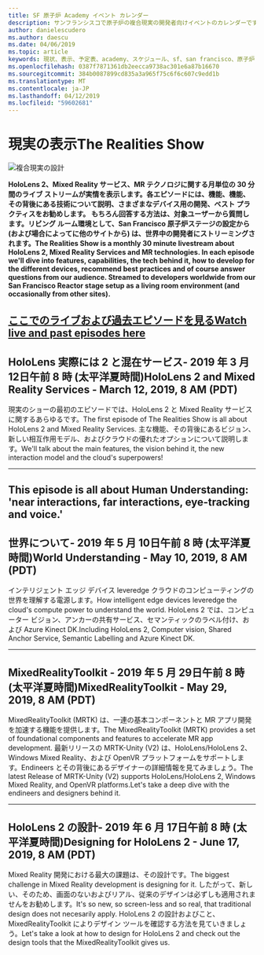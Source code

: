 ```yaml
---
title: SF 原子炉 Academy イベント カレンダー
description: サンフランシスコで原子炉の複合現実の開発者向けイベントのカレンダーです。
author: danielescudero
ms.author: daescu
ms.date: 04/06/2019
ms.topic: article
keywords: 現状、表示、予定表、academy、スケジュール、sf、san francisco、原子炉
ms.openlocfilehash: 0387f7871361db2eecca9738ac301e6a87b16670
ms.sourcegitcommit: 384b0087899cd835a3a965f75c6f6c607c9edd1b
ms.translationtype: MT
ms.contentlocale: ja-JP
ms.lasthandoff: 04/12/2019
ms.locfileid: "59602681"
---
```

# <a name="the-realities-show"></a><span data-ttu-id="cdc89-104">現実の表示</span><span class="sxs-lookup"><span data-stu-id="cdc89-104">The Realities Show</span></span>
![複合現実の設計](images/therealitiesshow.jpg)

<span data-ttu-id="cdc89-106">**HoloLens 2、Mixed Reality サービス、MR テクノロジに関する月単位の 30 分間のライブ ストリームが実情を表示します。各エピソードには、機能、機能、その背後にある技術について説明、さまざまなデバイス用の開発、ベスト プラクティスをお勧めします。 もちろん回答する方法は、対象ユーザーから質問します。リビング ルーム環境として、San Francisco 原子炉ステージの設定から (および場合によってに他のサイトから) は、世界中の開発者にストリーミングされます。**</span><span class="sxs-lookup"><span data-stu-id="cdc89-106">**The Realities Show is a monthly 30 minute livestream about HoloLens 2, Mixed Reality Services and MR technologies. In each episode we'll dive into features, capabilities, the tech behind it, how to develop for the different devices, recommend best practices and of course answer questions from our audience. Streamed to developers worldwide from our San Francisco Reactor stage setup as a living room environment (and occasionally from other sites).**</span></span>

<a name="watch-live-and-past-episodes-herehttpakamstrs"></a><span data-ttu-id="cdc89-107">**[ここでのライブおよび過去エピソードを見る](http://aka.ms/trs)**</span><span class="sxs-lookup"><span data-stu-id="cdc89-107">**[Watch live and past episodes here](http://aka.ms/trs)**</span></span>
---

## <a name="hololens-2-and-mixed-reality-services---march-12-2019-8-am-pdt"></a><span data-ttu-id="cdc89-108">**HoloLens 実際には 2 と混在サービス**- 2019 年 3 月 12日午前 8 時 (太平洋夏時間)</span><span class="sxs-lookup"><span data-stu-id="cdc89-108">**HoloLens 2 and Mixed Reality Services** - March 12, 2019, 8 AM (PDT)</span></span>
<span data-ttu-id="cdc89-109">現実のショーの最初のエピソードでは、HoloLens 2 と Mixed Reality サービスに関するあらゆるです。</span><span class="sxs-lookup"><span data-stu-id="cdc89-109">The first episode of The Realities Show is all about HoloLens 2 and Mixed Reality Services.</span></span> <span data-ttu-id="cdc89-110">主な機能、その背後にあるビジョン、新しい相互作用モデル、およびクラウドの優れたオプションについて説明します。</span><span class="sxs-lookup"><span data-stu-id="cdc89-110">We'll talk about the main features, the vision behind it, the new interaction model and the cloud's superpowers!</span></span>

---
This episode is all about Human Understanding: 'near interactions, far interactions, eye-tracking and voice.'
---
## <a name="world-understanding---may-10-2019-8-am-pdt"></a><span data-ttu-id="cdc89-111">**世界について**- 2019 年 5 月 10日午前 8 時 (太平洋夏時間)</span><span class="sxs-lookup"><span data-stu-id="cdc89-111">**World Understanding** - May 10, 2019, 8 AM (PDT)</span></span>
<span data-ttu-id="cdc89-112">インテリジェント エッジ デバイス leveredge クラウドのコンピューティングの世界を理解する電源します。</span><span class="sxs-lookup"><span data-stu-id="cdc89-112">How intelligent edge devices leveredge the cloud's compute power to understand the world.</span></span> <span data-ttu-id="cdc89-113">HoloLens 2 では、コンピューター ビジョン、アンカーの共有サービス、セマンティックのラベル付け、および Azure Kinect DK.</span><span class="sxs-lookup"><span data-stu-id="cdc89-113">Including HoloLens 2, Computer vision, Shared Anchor Service, Semantic Labelling and Azure Kinect DK.</span></span>

---
## <a name="mixedrealitytoolkit---may-29-2019-8-am-pdt"></a><span data-ttu-id="cdc89-114">**MixedRealityToolkit** - 2019 年 5 月 29日午前 8 時 (太平洋夏時間)</span><span class="sxs-lookup"><span data-stu-id="cdc89-114">**MixedRealityToolkit** - May 29, 2019, 8 AM (PDT)</span></span>
<span data-ttu-id="cdc89-115">MixedRealityToolkit (MRTK) は、一連の基本コンポーネントと MR アプリ開発を加速する機能を提供します。</span><span class="sxs-lookup"><span data-stu-id="cdc89-115">The MixedRealityToolkit (MRTK) provides a set of foundational components and features to accelerate MR app development.</span></span> <span data-ttu-id="cdc89-116">最新リリースの MRTK-Unity (V2) は、HoloLens/HoloLens 2、Windows Mixed Reality、および OpenVR プラットフォームをサポートします。Endineers とその背後にあるデザイナーの詳細情報を見てみましょう。</span><span class="sxs-lookup"><span data-stu-id="cdc89-116">The latest Release of MRTK-Unity (V2) supports HoloLens/HoloLens 2, Windows Mixed Reality, and OpenVR platforms.Let's take a deep dive with the endineers and designers behind it.</span></span>

---
## <a name="designing-for-hololens-2---june-17-2019-8-am-pdt"></a><span data-ttu-id="cdc89-117">**HoloLens 2 の設計**- 2019 年 6 月 17日午前 8 時 (太平洋夏時間)</span><span class="sxs-lookup"><span data-stu-id="cdc89-117">**Designing for HoloLens 2** - June 17, 2019, 8 AM (PDT)</span></span>
<span data-ttu-id="cdc89-118">Mixed Reality 開発における最大の課題は、その設計です。</span><span class="sxs-lookup"><span data-stu-id="cdc89-118">The biggest challenge in Mixed Reality development is designing for it.</span></span> <span data-ttu-id="cdc89-119">したがって、新しい、そのため、画面のないおよびリアル、従来のデザインは必ずしも適用されませんをお勧めします。</span><span class="sxs-lookup"><span data-stu-id="cdc89-119">It's so new, so screen-less and so real, that traditional design does not necesarily apply.</span></span> <span data-ttu-id="cdc89-120">HoloLens 2 の設計およびこと、MixedRealityToolkit によりデザイン ツールを確認する方法を見ていきましょう。</span><span class="sxs-lookup"><span data-stu-id="cdc89-120">Let's take a look at how to design for HoloLens 2 and check out the design tools that the MixedRealityToolkit gives us.</span></span>


